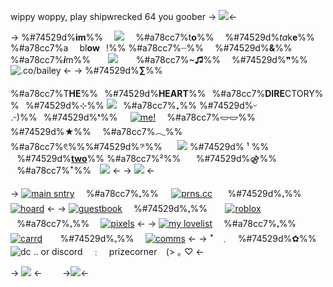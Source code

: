 wippy woppy, play shipwrecked 64 you goober
-> ![](https://i.postimg.cc/MTjZg3hV/Untitled1705-20240108161847.png)<-

-> %#74529d%**im**%% ⠀ ![](https://files.catbox.moe/8v21q3.png) ⠀ %#a78cc7%t**o**%% ⠀ %#74529d%*ta*k**e**%% ⠀  %#a78cc7%a ⠀ bl**ow**⠀!%%
%#a78cc7%┈%% ⠀ %#74529d%**&**%%⠀ ⠀  %#a78cc7%***i***m%%⠀ ⠀ ![](https://files.catbox.moe/tedgw6.png)⠀  ⠀ %#a78cc7%~**♫**%% ⠀  %#74529d%❞%%
![.co/bailey](https://files.catbox.moe/s7bnhl.gif) <-
-> %#74529d%**∑**%%  　%#a78cc7%T**HE**%%⠀%#74529d%**HEART**%%⠀%#a78cc7%**DIRE**CTORY%%⠀%#74529d%⊹%%
![](https://files.catbox.moe/tq9v42.png)⠀%#a78cc7%₊%% %#74529d%ᵕ .ᵕ)%%⠀%#74529d%❜%%⠀⠀[![me!](https://files.catbox.moe/4m4h6r.png)](arcades) ⠀ %#a78cc7%𐃬𐃬%% ⠀ %#74529d%**★**%% ⠀ %#a78cc7%**𓂃**%%
%#a78cc7%**𓏲**%%%#74529d%𝄢%%⠀⠀ [![](https://files.catbox.moe/x5z7qy.png)](/strawberryboy) %#74529d% ¹ %%⠀ ⠀%#74529d%[**two**](/gutmeout)%% %#a78cc7%²%%⠀ ⠀%#74529d%⚣%%⠀  ⠀%#a78cc7%ꜜ%% ⠀![](https://files.catbox.moe/j3smrh.gif) <-
-> ![](https://files.catbox.moe/25n87u.png) <-

-> [![main sntry](https://files.catbox.moe/h9fp0x.png)](https://bundles.cc/plasmids) ⠀ %#a78cc7%**𓈒**%%⠀⠀[![prns.cc](https://files.catbox.moe/my6jcy.png)](https://pronouns.cc/@biker) ⠀⠀%#74529d%**𓈒**%% ⠀ [![hoard](https://files.catbox.moe/jsfmzh.png)](/pixxie) <-
-> [![guestbook](https://files.catbox.moe/ztqxn3.png)](https://jackwalten.123guestbook.com/#) ⠀ %#74529d%**𓈒**%% ⠀⠀ [![roblox](https://files.catbox.moe/ymserj.png)](https://www.roblox.com/users/1059265043/profile) ⠀ ⠀%#a78cc7%**𓈒**%% ⠀ [![pixels](https://files.catbox.moe/t3io1h.png)](/brownpixels) <-
-> [![my lovelist](https://files.catbox.moe/jdknkd.png)](/mylovelist) ⠀ %#a78cc7%**𓈒**%%⠀ ⠀[![carrd](https://files.catbox.moe/g6w4tf.png)](https://neons.crd.co/) ⠀ ⠀%#74529d%**𓈒**%% ⠀ [![comms](https://files.catbox.moe/xfu3hz.png)](https://sntry.cc/hotlinemiami) <-
-> ꜜ⠀﹒ ⠀%#74529d%✿%% ⠀![dc .. or discord](https://files.catbox.moe/kok9ws.png)⠀ ﹕ ⠀prizecorner ⠀(> ｡ ♡ <-

-> ![](https://files.catbox.moe/my9d32.png) <-
 ⠀  ⠀ 
->![](https://i.postimg.cc/XvqYkYL2/Untitled1705-20240108161844.png)<-